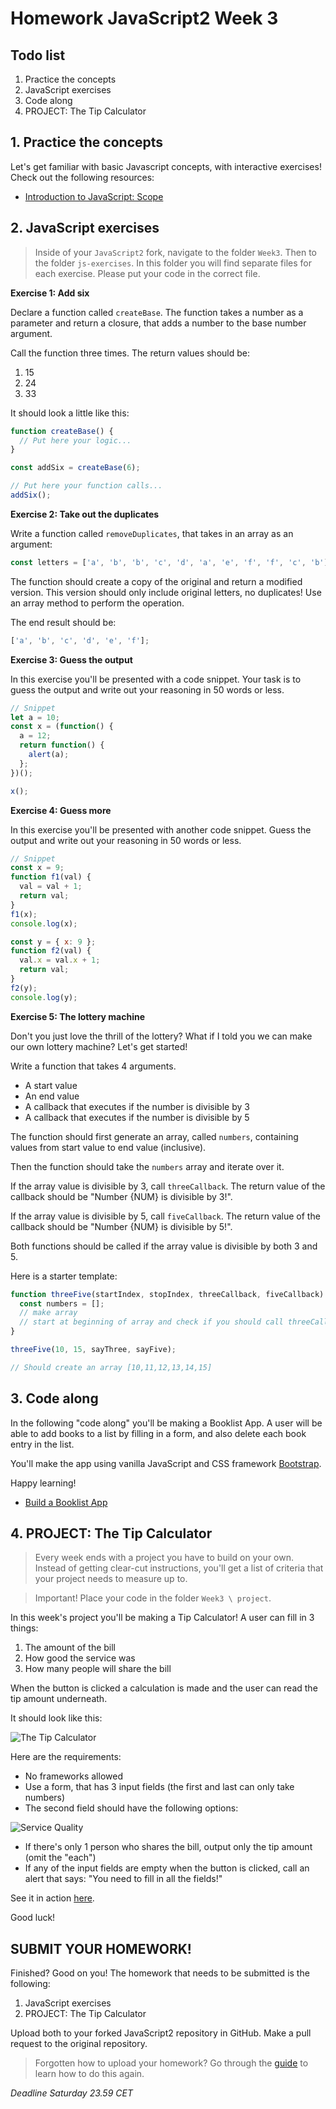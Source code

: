 # Homework JavaScript2 Week 3

## **Todo list**

1. Practice the concepts
2. JavaScript exercises
3. Code along
4. PROJECT: The Tip Calculator

## **1. Practice the concepts**

Let's get familiar with basic Javascript concepts, with interactive exercises! Check out the following resources:

- [Introduction to JavaScript: Scope](https://www.codecademy.com/courses/introduction-to-javascript/lessons/scope/exercises/scope)

## **2. JavaScript exercises**

> Inside of your `JavaScript2` fork, navigate to the folder `Week3`. Then to the folder `js-exercises`. In this folder you will find separate files for each exercise. Please put your code in the correct file.

**Exercise 1: Add six**

Declare a function called `createBase`. The function takes a number as a parameter and return a closure, that adds a number to the base number argument.

Call the function three times. The return values should be:

1. 15
2. 24
3. 33

It should look a little like this:

```js
function createBase() {
  // Put here your logic...
}

const addSix = createBase(6);

// Put here your function calls...
addSix();
```

**Exercise 2: Take out the duplicates**

Write a function called `removeDuplicates`, that takes in an array as an argument:

```js
const letters = ['a', 'b', 'b', 'c', 'd', 'a', 'e', 'f', 'f', 'c', 'b'];
```

The function should create a copy of the original and return a modified version. This version should only include original letters, no duplicates! Use an array method to perform the operation.

The end result should be:

```js
['a', 'b', 'c', 'd', 'e', 'f'];
```

**Exercise 3: Guess the output**

In this exercise you'll be presented with a code snippet. Your task is to guess the output and write out your reasoning in 50 words or less.

```js
// Snippet
let a = 10;
const x = (function() {
  a = 12;
  return function() {
    alert(a);
  };
})();

x();
```

**Exercise 4: Guess more**

In this exercise you'll be presented with another code snippet. Guess the output and write out your reasoning in 50 words or less.

```js
// Snippet
const x = 9;
function f1(val) {
  val = val + 1;
  return val;
}
f1(x);
console.log(x);

const y = { x: 9 };
function f2(val) {
  val.x = val.x + 1;
  return val;
}
f2(y);
console.log(y);
```

**Exercise 5: The lottery machine**

Don't you just love the thrill of the lottery? What if I told you we can make our own lottery machine? Let's get started!

Write a function that takes 4 arguments.

- A start value
- An end value
- A callback that executes if the number is divisible by 3
- A callback that executes if the number is divisible by 5

The function should first generate an array, called `numbers`, containing values from start value to end value (inclusive).

Then the function should take the `numbers` array and iterate over it. 

If the array value is divisible by 3, call `threeCallback`. The return value of the callback should be "Number {NUM} is divisible by 3!".

If the array value is divisible by 5, call `fiveCallback`. The return value of the callback should be "Number {NUM} is divisible by 5!".

Both functions should be called if the array value is divisible by both 3 and 5. 

Here is a starter template:

```js
function threeFive(startIndex, stopIndex, threeCallback, fiveCallback) {
  const numbers = [];
  // make array
  // start at beginning of array and check if you should call threeCallback or fiveCallback or go on to next
}

threeFive(10, 15, sayThree, sayFive);

// Should create an array [10,11,12,13,14,15]
```

## **3. Code along**

In the following "code along" you'll be making a Booklist App. A user will be able to add books to a list by filling in a form, and also delete each book entry in the list.

You'll make the app using vanilla JavaScript and CSS framework [Bootstrap](https://www.getbootstrap.com).

Happy learning!

- [Build a Booklist App](https://www.youtube.com/watch?v=JaMCxVWtW58)

## **4. PROJECT: The Tip Calculator**

> Every week ends with a project you have to build on your own. Instead of getting clear-cut instructions, you'll get a list of criteria that your project needs to measure up to.

> Important! Place your code in the folder `Week3 \ project`.

In this week's project you'll be making a Tip Calculator! A user can fill in 3 things:

1. The amount of the bill
2. How good the service was
3. How many people will share the bill

When the button is clicked a calculation is made and the user can read the tip amount underneath.

It should look like this:

![The Tip Calculator](../assets/tipcalculator.png)

Here are the requirements:

- No frameworks allowed
- Use a form, that has 3 input fields (the first and last can only take numbers)
- The second field should have the following options:

![Service Quality](../assets/servicequality.png)

- If there's only 1 person who shares the bill, output only the tip amount (omit the "each")
- If any of the input fields are empty when the button is clicked, call an alert that says: "You need to fill in all the fields!"

See it in action [here](https://tipcalculator-sandbox.mxapps.io/).

Good luck!

## **SUBMIT YOUR HOMEWORK!**

Finished? Good on you! The homework that needs to be submitted is the following:

1. JavaScript exercises
2. PROJECT: The Tip Calculator

Upload both to your forked JavaScript2 repository in GitHub. Make a pull request to the original repository.

> Forgotten how to upload your homework? Go through the [guide](../hand-in-homework-guide.md) to learn how to do this again.

_Deadline Saturday 23.59 CET_

